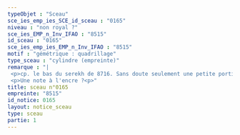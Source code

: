 ```yaml
---
typeObjet : "Sceau"
sce_ies_emp_ies_SCE_id_sceau : "0165"
niveau : "non royal ?"
sce_ies_EMP_n_Inv_IFAO : "8515"
id_sceau : "0165"
sce_ies_emp_ies_EMP_n_Inv_IFAO : "8515"
motif : "gémétrique : quadrillage"
type_sceau : "cylindre (empreinte)"
remarque : "|
 <p>cp. le bas du serekh de 8716. Sans doute seulement une petite portion d'un cylindre.</p>
 <p>Une note à l'encre ?<p>"
title: sceau n°0165
empreinte: "8515"
id_notice: 0165
layout: notice_sceau
type: sceau
partie: 1
---
```


